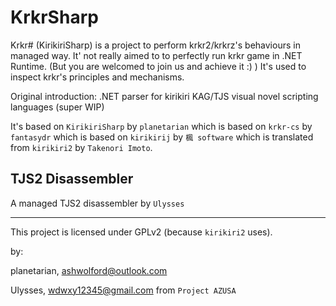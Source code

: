 # KrkrSharp

Krkr# (KirikiriSharp) is a project to perform krkr2/krkrz's behaviours in managed way. It' not really aimed to to perfectly run krkr game in .NET Runtime. (But you are welcomed to join us and achieve it :) ) It's used to inspect krkr's principles and mechanisms.

Original introduction: .NET parser for kirikiri KAG/TJS visual novel scripting languages (super WIP)

It's based on `KirikiriSharp` by `planetarian` which is based on `krkr-cs` by `fantasydr` which is based on `kirikirij` by `楓 software` which is translated from `kirikiri2` by `Takenori Imoto`.

## TJS2 Disassembler
A managed TJS2 disassembler by `Ulysses`

---
This project is licensed under GPLv2 (because `kirikiri2` uses).

by:

planetarian, ashwolford@outlook.com

Ulysses, wdwxy12345@gmail.com from `Project AZUSA`



